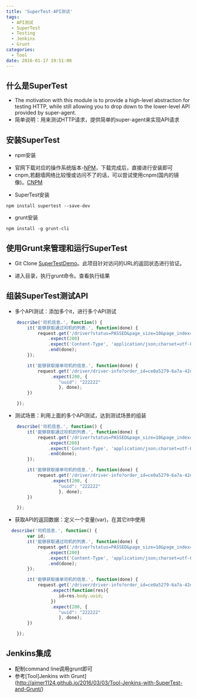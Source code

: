```yaml
---
title: 'SuperTest-API测试'
tags:
  - API测试
  - SuperTest
  - Testing
  - Jenkins
  - Grunt
categories:
  - Tool
date: 2016-01-17 19:51:00
---
```

## 什么是SuperTest
* The motivation with this module is to provide a high-level abstraction for testing HTTP, while still allowing you to drop down to the lower-level API provided by super-agent.
* 简单说明：用来测试HTTP请求，提供简单的super-agent来实现API请求

## 安装SuperTest

* npm安装

 - 官网下载对应的操作系统版本-[NPM](https://nodejs.org/en/download/)，下载完成后，直接进行安装即可
 - cnpm,若翻墙网络比较慢或访问不了的话，可以尝试使用cnpm(国内的镜像)。[CNPM](https://github.com/cnpm/cnpm)

* SuperTest安装

 ```
 npm install supertest --save-dev
 ```
* grunt安装

```
npm install -g grunt-cli
```

<!-- more -->

## 使用Grunt来管理和运行SuperTest

* Git Clone [SuperTestDemo](https://github.com/aimer1124/SuperTestDemo)。此项目针对访问的URL的返回状态进行验证。

* 进入目录，执行grunt命令。查看执行结果

## 组装SuperTest测试API

* 多个API测试：添加多个it，进行多个API测试

```javascript
	describe('司机信息.', function() {
	    it('能够获取通过司机的列表.', function(done) {
	        request.get('/driver?status=PASSED&page_size=10&page_index=0')
	            .expect(200)
	            .expect('Content-Type', 'application/json;charset=utf-8')
	            .end(done);
	    });

	    it('能够获取接单司机的信息.', function(done) {
	        request.get('/driver/driver-info?order_id=ce0a5279-6a7a-42d1-87d5-d396eb60c4bc')
	             .expect(200, {
	                "uuid": "222222"
	                }, done);
	    })

	});
```

* 测试场景：利用上面的多个API测试，达到测试场景的组装

```javascript
    describe('司机信息.', function() {
	    it('能够获取通过司机的列表.', function(done) {
	        request.get('/driver?status=PASSED&page_size=10&page_index=0')
	            .expect(200)
	            .expect('Content-Type', 'application/json;charset=utf-8')
	            .end(done);
	    });

	    it('能够获取接单司机的信息.', function(done) {
	        request.get('/driver/driver-info?order_id=ce0a5279-6a7a-42d1-87d5-d396eb60c4bc')
	             .expect(200, {
	                "uuid": "222222"
	                }, done);
	    })

	});
```

* 获取API的返回数据：定义一个变量(var)，在其它it中使用

```javascript
  describe('司机信息.', function() {
  		var id;
	    it('能够获取通过司机的列表.', function(done) {
	        request.get('/driver?status=PASSED&page_size=10&page_index=0')
	            .expect(200)
	            .expect('Content-Type', 'application/json;charset=utf-8')
	            .end(done);
	    });

	    it('能够获取接单司机的信息.', function(done) {
	        request.get('/driver/driver-info?order_id=ce0a5279-6a7a-42d1-87d5-d396eb60c4bc')
	             .expect(function(res){
                 	id=res.body.uuid;
                 })
                 .expect(200, {
	                "uuid": "222222"
	                }, done);
	    })

	});
```

## Jenkins集成

* 配制command line调用grunt即可
* 参考[Tool]Jenkins with Grunt](http://aimer1124.github.io/2016/03/03/Tool-Jenkins-with-SuperTest-and-Grunt/)
